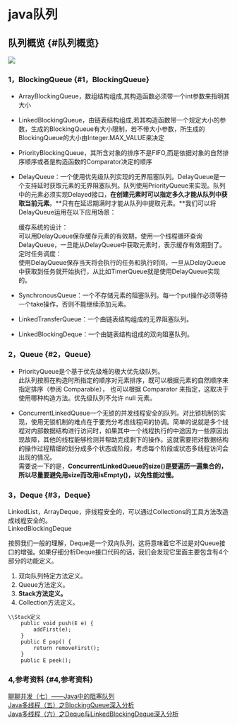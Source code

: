 # java队列

## 队列概览 {#队列概览}

[![](http://sqtds.github.io/img/2015/Queue.png)](http://sqtds.github.io/img/2015/Queue.png)

### 1，BlockingQueue {#1，BlockingQueue}

* ArrayBlockingQueue，数组结构组成,其构造函数必须带一个int参数来指明其大小
* LinkedBlockingQueue，由链表结构组成,若其构造函数带一个规定大小的参数，生成的BlockingQueue有大小限制，若不带大小参数，所生成的BlockingQueue的大小由Integer.MAX\_VALUE来决定
* PriorityBlockingQueue，其所含对象的排序不是FIFO,而是依据对象的自然排序顺序或者是构造函数的Comparator决定的顺序
* DelayQueue：一个使用优先级队列实现的无界阻塞队列。DelayQueue是一个支持延时获取元素的无界阻塞队列。队列使用PriorityQueue来实现。队列中的元素必须实现Delayed接口，**在创建元素时可以指定多久才能从队列中获取当前元素**。**只有在延迟期满时才能从队列中提取元素。**我们可以将DelayQueue运用在以下应用场景：

  缓存系统的设计：  
  可以用DelayQueue保存缓存元素的有效期，使用一个线程循环查询DelayQueue，一旦能从DelayQueue中获取元素时，表示缓存有效期到了。  
  定时任务调度：  
  使用DelayQueue保存当天将会执行的任务和执行时间，一旦从DelayQueue中获取到任务就开始执行，从比如TimerQueue就是使用DelayQueue实现的。

* SynchronousQueue：一个不存储元素的阻塞队列。每一个put操作必须等待一个take操作，否则不能继续添加元素。

* LinkedTransferQueue：一个由链表结构组成的无界阻塞队列。
* LinkedBlockingDeque：一个由链表结构组成的双向阻塞队列。

### 2，Queue {#2，Queue}

* PriorityQueue是个基于优先级堆的极大优先级队列。  
  此队列按照在构造时所指定的顺序对元素排序，既可以根据元素的自然顺序来指定排序（参阅 Comparable）， 也可以根据 Comparator 来指定，这取决于使用哪种构造方法。优先级队列不允许 null 元素。

* ConcurrentLinkedQueue一个无锁的并发线程安全的队列。对比锁机制的实现，使用无锁机制的难点在于要充分考虑线程间的协调。简单的说就是多个线程对内部数据结构进行访问时，如果其中一个线程执行的中途因为一些原因出现故障，其他的线程能够检测并帮助完成剩下的操作。这就需要把对数据结构的操作过程精细的划分成多个状态或阶段，考虑每个阶段或状态多线程访问会出现的情况。  
  需要说一下的是，**ConcurrentLinkedQueue的size\(\)是要遍历一遍集合的，所以尽量要避免用size而改用isEmpty\(\)，以免性能过慢。**

### 3，Deque {#3，Deque}

LinkedList，ArrayDeque，非线程安全的，可以通过Collections的工具方法改造成线程安全的。  
LinkedBlockingDeque

按照我们一般的理解，Deque是一个双向队列，这将意味着它不过是对Queue接口的增强。如果仔细分析Deque接口代码的话，我们会发现它里面主要包含有4个部分的功能定义。

1. 双向队列特定方法定义。
2. Queue方法定义。
3. **Stack方法定义。**
4. Collection方法定义。

```
\\Stack定义
    public void push(E e) {
        addFirst(e);
    }
    public E pop() {
        return removeFirst();
    }
 	public E peek();

```

### 4,参考资料 {#4,参考资料}

[聊聊并发（七）——Java中的阻塞队列](http://www.infoq.com/cn/articles/java-blocking-queue)  
[Java多线程（五）之BlockingQueue深入分析](http://blog.csdn.net/guangcigeyun/article/details/8278350)  
[Java多线程（六）之Deque与LinkedBlockingDeque深入分析](http://blog.csdn.net/guangcigeyun/article/details/8278355)

  




